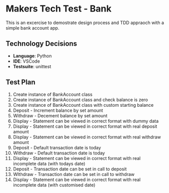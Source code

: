 # Makers Tech Test - Bank

This is an excercise to demostrate design process and TDD appraoch with a simple bank account app.

## Technology Decisions

* **Language**: Python
* **IDE**: VSCode
* **Testsuite**: unittest

## Test Plan

1. Create instance of BankAccount class
2. Create instance of BankAccount class and check balance is zero
3. Create instance of BankAccount class with custom starting balance
4. Deposit - Increment balance by set amount
5. Withdraw - Decement balance by set amount
6. Display - Statement can be viewed in correct format with dummy data
7. Display - Statement can be viewed in correct format with real deposit amount
8. Display - Statement can be viewed in correct format with real withdraw amount
9. Deposit - Default transaction date is today
10. Withdraw - Default transaction date is today
11. Display - Statement can be viewed in correct format with real incomplete data (with todays date)
12. Deposit - Transaction date can be set in call to deposit
13. WIthdraw - Transaction date can be set in call to withdraw
14. Display - Statement can be viewed in correct format with real incomplete data (with customised date)
